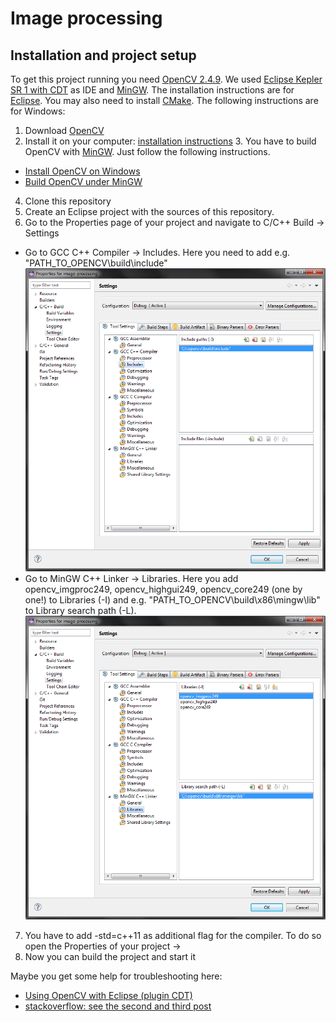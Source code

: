 Image processing
================

Installation and project setup
-------------------
To get this project running you need [OpenCV 2.4.9](http://opencv.org/). We used [Eclipse  Kepler SR 1 with CDT](http://www.eclipse.org) as IDE and [MinGW](http://www.mingw.org/). The installation instructions are for [Eclipse](http://www.eclipse.org). You may also need to install [CMake](http://www.cmake.org/). The following instructions are for Windows:

1. Download [OpenCV](http://opencv.org/)
2. Install it on your computer: [installation instructions](http://docs.opencv.org/doc/tutorials/introduction/table_of_content_introduction/table_of_content_introduction.html) 3. You have to build OpenCV with [MinGW](http://www.mingw.org/). Just follow the following instructions.
  * [Install OpenCV on Windows](http://seevisionc.blogspot.co.uk/2011/09/linux-like-installation-of-opencv-230.html)
  * [Build OpenCV under MinGW](http://sourceforge.net/p/opencvmingw/wiki/Build%20OpenCV%20under%20MinGW/)
4. Clone this repository
5. Create an Eclipse project with the sources of this repository.
6. Go to the Properties page of your project and navigate to C/C++ Build -> Settings
 * Go to GCC C++ Compiler -> Includes. Here you need to add e.g. "PATH_TO_OPENCV\build\include\"
 ![Compiler includes](https://raw.githubusercontent.com/swank-rats/image-processing/master/doc/images/compiler_includes.png)
 * Go to MinGW C++ Linker -> Libraries. Here you add opencv_imgproc249, opencv_highgui249, opencv_core249 (one by one!) to Libraries (-I) and e.g. "PATH_TO_OPENCV\build\x86\mingw\lib" to Library search path (-L).
![Linker includes](https://raw.githubusercontent.com/swank-rats/image-processing/master/doc/images/linker_includes.png)
7. You have to add -std=c++11 as additional flag for the compiler. To do so open the Properties of your project -> 
8. Now you can build the project and start it

Maybe you get some help for troubleshooting here:
 * [Using OpenCV with Eclipse (plugin CDT)](http://docs.opencv.org/doc/tutorials/introduction/linux_eclipse/linux_eclipse.html#linux-eclipse-usage)
 * [stackoverflow: see the second and third post](http://stackoverflow.com/questions/10860352/getting-started-with-opencv-2-4-and-mingw-on-windows-7)
